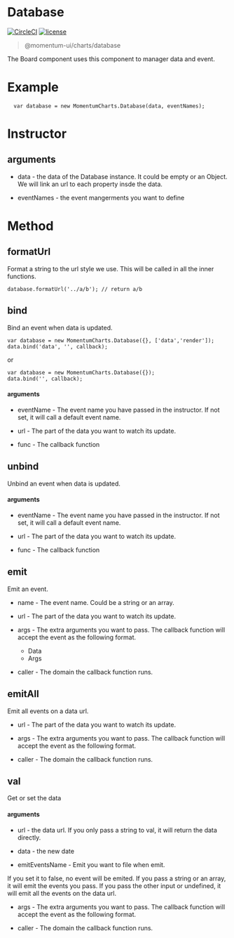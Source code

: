 # Database

[![CircleCI](https://img.shields.io/circleci/project/github/momentum-design/momentum-ui/main.svg)](https://circleci.com/gh/momentum-design/momentum-ui/)
[![license](https://img.shields.io/github/license/momentum-design/momentum-ui.svg?color=blueviolet)](https://github.com/momentum-design/momentum-ui/blob/main/charts/LICENSE)

> @momentum-ui/charts/database

The Board component uses this component to manager data and event.

# Example

```
  var database = new MomentumCharts.Database(data, eventNames);
```

# Instructor

## arguments

+ data - the data of the Database instance. It could be empty or an Object. We will link an url to each property insde the data.

+ eventNames - the event mangerments you want to define

# Method

## formatUrl

Format a string to the url style we use. This will be called in all the inner functions.

```
database.formatUrl('../a/b'); // return a/b
```

## bind

Bind an event when data is updated.

```
var database = new MomentumCharts.Database({}, ['data','render']);
data.bind('data', '', callback);
```

or 

```
var database = new MomentumCharts.Database({});
data.bind('', callback);
```

#### arguments

+ eventName - The event name you have passed in the instructor. If not set, it will call a default event name.

+ url - The part of the data you want to watch its update.

+ func - The callback function

## unbind

Unbind an event when data is updated.

#### arguments

+ eventName - The event name you have passed in the instructor. If not set, it will call a default event name.

+ url - The part of the data you want to watch its update.

+ func - The callback function

## emit

Emit an event.

+ name - The event name. Could be a string or an array.

+ url - The part of the data you want to watch its update.

+ args - The extra arguments you want to pass. The callback function will accept the event as the following format.

	- Data
	- Args

+ caller - The domain the callback function runs.

## emitAll

Emit all events on a data url.

+ url - The part of the data you want to watch its update.

+ args - The extra arguments you want to pass. The callback function will accept the event as the following format.

+ caller - The domain the callback function runs.

## val

Get or set the data

#### arguments

+ url - the data url. If you only pass a string to val, it will return the data directly.

+ data - the new date

+ emitEventsName - Emit you want to file when emit.

If you set it to false, no event will be emited.
If you pass a string or an array, it will emit the events you pass.
If you pass the other input or undefined, it will emit all the events on the data url.

+ args - The extra arguments you want to pass. The callback function will accept the event as the following format.

+ caller - The domain the callback function runs.
